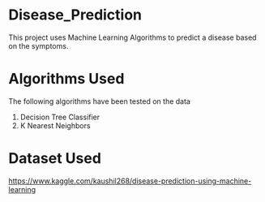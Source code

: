 # Disease_Prediction

This project uses Machine Learning Algorithms to predict a disease based on the symptoms.

# Algorithms Used

The following algorithms have been tested on the data
1. Decision Tree Classifier
2. K Nearest Neighbors

# Dataset Used
https://www.kaggle.com/kaushil268/disease-prediction-using-machine-learning
